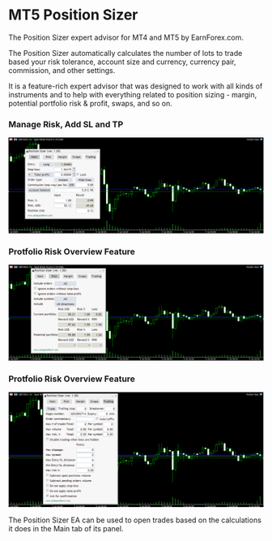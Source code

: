 # MT5 Position Sizer

The Position Sizer expert advisor for MT4 and MT5 by EarnForex.com.

The Position Sizer automatically calculates the number of lots to trade based your risk tolerance, account size and currency, currency pair, commission, and other settings.

It is a feature-rich expert advisor that was designed to work with all kinds of instruments and to help with everything related to position sizing - margin, potential portfolio risk & profit, swaps, and so on.

### Manage Risk, Add SL and TP

![The Position Sizer](https://github.com/Amaljeevs/MetaTraderPositionSizer/blob/main/Images/positionsizer-main.png)

### Protfolio Risk Overview Feature

![The Position Sizer Risk overview](https://github.com/Amaljeevs/MetaTraderPositionSizer/blob/main/Images/positionsizer-risk-overview.png)

### Protfolio Risk Overview Feature

![The Position Sizer Risk overview](https://github.com/Amaljeevs/MetaTraderPositionSizer/blob/main/Images/positionsizer-trade-execution.png)


The Position Sizer EA can be used to open trades based on the calculations it does in the Main tab of its panel.


